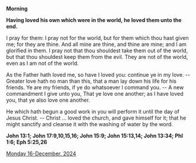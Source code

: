 **Morning**

**Having loved his own which were in the world, he loved them unto the end.**
 
I pray for them: I pray not for the world, but for them which thou hast given me; for they are thine. And all mine are thine, and thine are mine; and I am glorified in them. I pray not that thou shouldest take them out of the world, but that thou shouldest keep them from the evil. They are not of the world, even as I am not of the world.
 
As the Father hath loved me, so have I loved you: continue ye in my love. -- Greater love hath no man than this, that a man lay down his life for his friends. Ye are my friends, if ye do whatsoever I command you. -- A new commandment I give unto you, That ye love one another; as I have loved you, that ye also love one another.
 
He which hath begun a good work in you will perform it until the day of Jesus Christ. -- Christ ... loved the church, and gave himself for it; that he might sanctify and cleanse it with the washing of water by the word.  

**John 13:1; John 17:9,10,15,16; John 15:9; John 15:13,14; John 13:34; Phl 1:6; Eph 5:25,26**

[Monday 16-December, 2024](https://t.me/daily_light)
